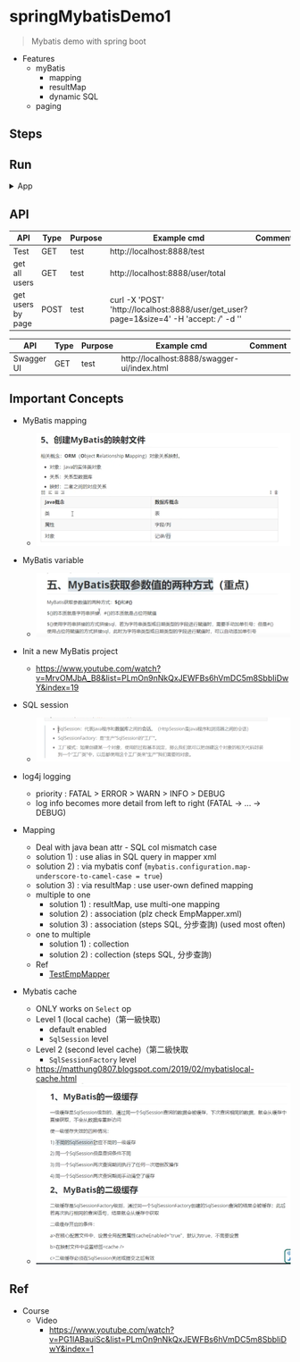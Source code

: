 # springMybatisDemo1
> Mybatis demo with spring boot

- Features
    - myBatis 
        - mapping
        - resultMap
        - dynamic SQL
    - paging

## Steps

## Run

<details>
<summary>App</summary>

- prerequisite
    - plz run all DDL under /sql/ddl

```bash
#---------------------------
# Run app
#---------------------------

# build
mvn package

# run
java -jar <built_jar>
```

</details>

## API

| API | Type | Purpose | Example cmd | Comment|
| ----- | -------- | ---- | ----- | ---- |
| Test | GET | test | http://localhost:8888/test |
| get all users | GET | test | http://localhost:8888/user/total |
| get users by page | POST | test | curl -X 'POST' 'http://localhost:8888/user/get_user?page=1&size=4' -H 'accept: */*' -d ''|

| API | Type | Purpose | Example cmd | Comment|
| ----- | -------- | ---- | ----- | ---- |
| Swagger UI | GET | test | http://localhost:8888/swagger-ui/index.html |

## Important Concepts

- MyBatis mapping
    - <img src ="https://github.com/yennanliu/SpringPlayground/blob/main/springMybatisDemo1//doc/pic/mybatis_xml_1.png">

- MyBatis variable 
    - <img src ="https://github.com/yennanliu/SpringPlayground/blob/main/springMybatisDemo1//doc/pic/mybatis_variable.png">

- Init a new MyBatis project
    - https://www.youtube.com/watch?v=MrvOMJbA_B8&list=PLmOn9nNkQxJEWFBs6hVmDC5m8SbbIiDwY&index=19

- SQL session
    - <img src ="https://github.com/yennanliu/SpringPlayground/blob/main/springMybatisDemo1/doc/pic/sqlsession.png">

- log4j logging
    - priority : FATAL > ERROR > WARN > INFO > DEBUG
    - log info becomes more detail from left to right (FATAL -> ... -> DEBUG)

- Mapping
    - Deal with java bean attr - SQL col mismatch case
     - solution 1) : use alias in SQL query in mapper xml
     - solution 2) : via mybatis conf (`mybatis.configuration.map-underscore-to-camel-case = true`)
     - solution 3) : via resultMap : use user-own defined mapping
    - multiple to one
        - solution 1) : resultMap, use multi-one mapping
        - solution 2) : association (plz check EmpMapper.xml)
        - solution 3) : association (steps SQL, 分步查詢) (used most often)
    - one to multiple
        - solution 1) : collection
        - solution 2) : collection (steps SQL, 分步查詢)
    - Ref
        - [TestEmpMapper](https://github.com/yennanliu/SpringPlayground/blob/main/springMybatisDemo1/src/test/java/com/yen/springMybatisDemo1/mapper/TestEmpMapper.java)

- Mybatis cache
    - ONLY works on `Select` op
    - Level 1 (local cache)（第一級快取)
        - default enabled
        - `SqlSession` level
    - Level 2 (second level cache)（第二級快取
        - `SqlSessionFactory` level
    - https://matthung0807.blogspot.com/2019/02/mybatislocal-cache.html
    - <img src ="https://github.com/yennanliu/SpringPlayground/blob/main/springMybatisDemo1//doc/pic/cache1.png">

## Ref

- Course
    - Video
        - https://www.youtube.com/watch?v=PG1lABauiSc&list=PLmOn9nNkQxJEWFBs6hVmDC5m8SbbIiDwY&index=1